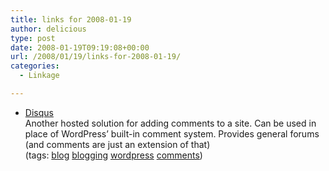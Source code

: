 ```yaml
---
title: links for 2008-01-19
author: delicious
type: post
date: 2008-01-19T09:19:08+00:00
url: /2008/01/19/links-for-2008-01-19/
categories:
  - Linkage

---
```

  * <div>
      <a href="http://disqus.com/">Disqus</a>
    </div>
    
    <div>
      Another hosted solution for adding comments to a site. Can be used in place of WordPress&#8217; built-in comment system. Provides general forums (and comments are just an extension of that)
    </div>
    
    <div>
      (tags: <a href="http://del.icio.us/tazzzzz/blog">blog</a> <a href="http://del.icio.us/tazzzzz/blogging">blogging</a> <a href="http://del.icio.us/tazzzzz/wordpress">wordpress</a> <a href="http://del.icio.us/tazzzzz/comments">comments</a>)
    </div>